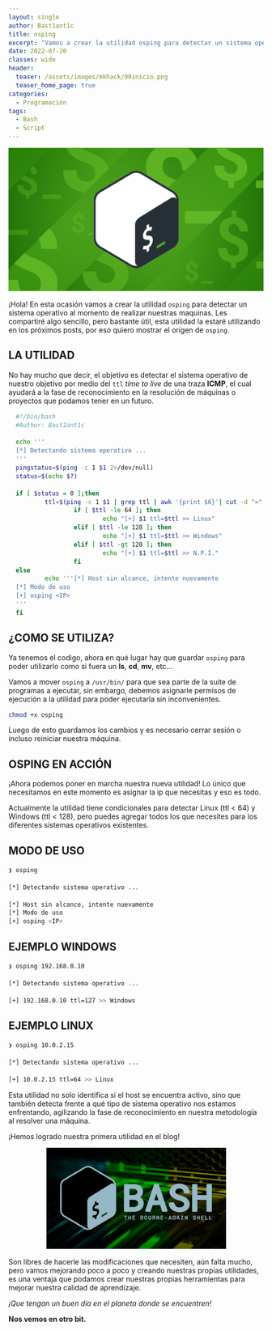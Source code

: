 ```yaml
---
layout: single
author: Bast1ant1c
title: osping
excerpt: "Vamos a crear la utilidad osping para detectar un sistema operativo. ¡Let's hack!"
date: 2022-07-20
classes: wide
header:
  teaser: /assets/images/mkhack/00inicio.png
  teaser_home_page: true
categories:
  - Programación
tags:
  - Bash
  - Script
---
```


<p align="center">
<img src="/assets/images/mkhack/prueba.png">
</p>

¡Hola!
En esta ocasión vamos a crear la utilidad `osping` para detectar un sistema operativo al momento de realizar nuestras maquinas.
Les compartiré algo sencillo, pero bastante útil, esta utilidad la estaré utilizando en los próximos posts, por eso quiero mostrar el origen de `osping`.

## LA UTILIDAD

No hay mucho que decir, el objetivo es detectar el sistema operativo de nuestro objetivo por medio del `ttl` _time to live_ de una traza **ICMP**, el cual ayudará a la fase de reconocimiento en la resolución de máquinas o proyectos que podamos tener en un futuro.

```bash
  #!/bin/bash
  #Author: Bast1ant1c

  echo '''
  [*] Detectando sistema operativo ...
  '''
  pingstatus=$(ping -c 1 $1 2>/dev/null)
  status=$(echo $?)
  
  if [ $status = 0 ];then
          ttl=$(ping -c 1 $1 | grep ttl | awk '{print $6}'| cut -d "=" -f2)
                  if [ $ttl -le 64 ]; then
                          echo "[+] $1 ttl=$ttl >> Linux" 
                  elif [ $ttl -le 128 ]; then
                          echo "[+] $1 ttl=$ttl >> Windows"
                  elif [ $ttl -gt 128 ]; then 
                          echo "[+] $1 ttl=$ttl >> N.P.I."
                  fi
  else
          echo '''[*] Host sin alcance, intente nuevamente
  [*] Modo de uso
  [+] osping <IP>
  '''
  fi 
```
## ¿COMO SE UTILIZA?  

Ya tenemos el codigo, ahora en qué lugar hay que guardar `osping` para poder utilizarlo como si fuera un **ls**, **cd**, **mv**, etc...

Vamos a mover `osping` a `/usr/bin/` para que sea parte de la suite de programas a ejecutar, sin embargo, debemos asignarle permisos de ejecución a la utilidad para poder ejecutarla sin inconvenientes.

```bash
chmod +x osping
```
Luego de esto guardamos los cambios y es necesario cerrar sesión o incluso reiniciar nuestra máquina.

## OSPING EN ACCIÓN

¡Ahora podemos poner en marcha nuestra nueva utilidad!
Lo único que necesitamos en este momento es asignar la ip que necesitas y eso es todo.

Actualmente la utilidad tiene condicionales para detectar Linux (ttl < 64) y Windows (ttl < 128), pero puedes agregar todos los que necesites para los diferentes sistemas operativos existentes.

## MODO DE USO

```bash
❯ osping

[*] Detectando sistema operativo ...

[*] Host sin alcance, intente nuevamente
[*] Modo de uso
[+] osping <IP>

```

## EJEMPLO WINDOWS

```bash
❯ osping 192.168.0.10

[*] Detectando sistema operativo ...

[+] 192.168.0.10 ttl=127 >> Windows

```

## EJEMPLO LINUX

```bash
❯ osping 10.0.2.15

[*] Detectando sistema operativo ...

[+] 10.0.2.15 ttl=64 >> Linux

```
Esta utilidad no solo identifica si el host se encuentra activo, sino que también detecta frente a qué tipo de sistema operativo nos estamos enfrentando, agilizando la fase de reconocimiento en nuestra metodología al resolver una máquina.

¡Hemos logrado nuestra primera utilidad en el blog!

<p align="center">
<img src="/assets/images/mkhack/01final.png">
</p>

Son libres de hacerle las modificaciones que necesiten, aún falta mucho, pero vamos mejorando poco a poco y creando nuestras propias utilidades, es una ventaja que podamos crear nuestras propias herramientas para mejorar nuestra calidad de aprendizaje.

_¡Que tengan un buen día en el planeta donde se encuentren!_

**Nos vemos en otro bit.**

